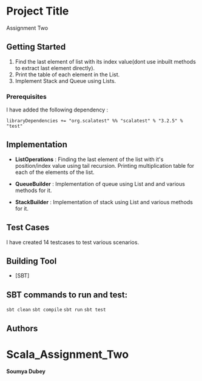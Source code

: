 # Project Title

Assignment Two

## Getting Started

1. Find the last element of list with its index value(dont use inbuilt methods to extract last element directly).
2. Print the table of each element in the List.
3. Implement Stack and Queue using Lists.

### Prerequisites

I have added the following dependency :

```
libraryDependencies += "org.scalatest" %% "scalatest" % "3.2.5" % "test"
```
## Implementation

* **ListOperations** : Finding the last element of the list with it's position/index value using tail recursion. Printing multiplication table for each of the elements of the list.

* **QueueBuilder** : Implementation of queue using List and and various methods for it.

* **StackBuilder** : Implementation of stack using List and various methods for it. 

## Test Cases

I have created 14 testcases to test various scenarios.

## Building Tool

* [SBT]

## SBT commands to run and test:

```sbt clean```
```sbt compile```
```sbt run```
```sbt test```


## Authors
# Scala_Assignment_Two
**Soumya Dubey**

